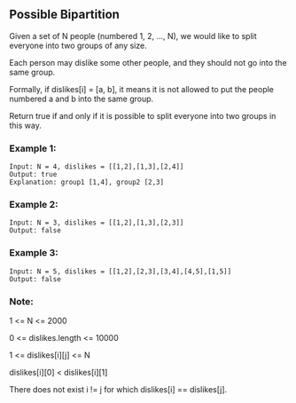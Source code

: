 ## Possible Bipartition

Given a set of N people (numbered 1, 2, ..., N), we would like to split everyone into two groups of any size.

Each person may dislike some other people, and they should not go into the same group. 

Formally, if dislikes[i] = [a, b], it means it is not allowed to put the people numbered a and b into the same group.

Return true if and only if it is possible to split everyone into two groups in this way.

 

### Example 1:
```
Input: N = 4, dislikes = [[1,2],[1,3],[2,4]]
Output: true
Explanation: group1 [1,4], group2 [2,3]
```
### Example 2:
```
Input: N = 3, dislikes = [[1,2],[1,3],[2,3]]
Output: false
```
### Example 3:
```
Input: N = 5, dislikes = [[1,2],[2,3],[3,4],[4,5],[1,5]]
Output: false
```

### Note:

1 <= N <= 2000

0 <= dislikes.length <= 10000

1 <= dislikes[i][j] <= N

dislikes[i][0] < dislikes[i][1]

There does not exist i != j for which dislikes[i] == dislikes[j].

